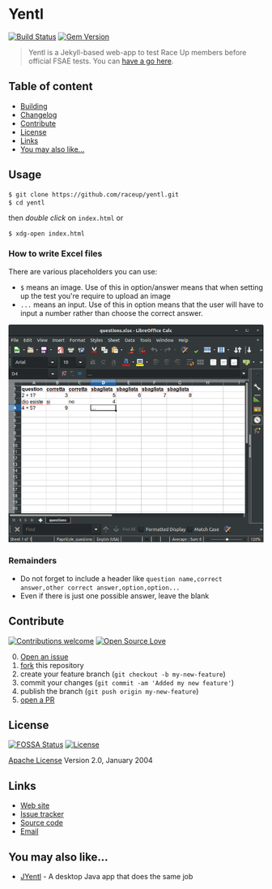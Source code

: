# Yentl

[![Build Status](https://travis-ci.org/pages-themes/cayman.svg?branch=master)](https://travis-ci.org/pages-themes/cayman) [![Gem Version](https://badge.fury.io/rb/jekyll-theme-cayman.svg)](https://badge.fury.io/rb/jekyll-theme-cayman)

> Yentl is a Jekyll-based web-app to test Race Up members before official FSAE tests. You can [have a go here](https://raceup.github.io/yentl/).

## Table of content

- [Building](#building)
- [Changelog](#changelog)
- [Contribute](#contribute)
- [License](#license)
- [Links](#links)
- [You may also like...](#you-may-also-like)

## Usage

```shell
$ git clone https://github.com/raceup/yentl.git
$ cd yentl
```
then *double click* on `index.html` or
```shell
$ xdg-open index.html
```

### How to write Excel files
There are various placeholders you can use:

- `$` means an image. Use of this in option/answer means that when setting up the test you're require to upload an image
- `...` means an input. Use of this in option means that the user will have to input a number rather than choose the correct answer.

![Example questions](extra/questions.png)

### Remainders

- Do not forget to include a header like `question name,correct answer,other correct answer,option,option...`
- Even if there is just one possible answer, leave the blank

## Contribute

[![Contributions welcome](https://img.shields.io/badge/contributions-welcome-brightgreen.svg?style=flat)](https://github.com/raceup/yentl/issues) [![Open Source Love](https://badges.frapsoft.com/os/v1/open-source.svg?v=103)](https://opensource.org/licenses/Apache-2.0)

0. [Open an issue](https://github.com/raceup/yentl/issues/new)
0. [fork](https://github.com/raceup/yentl/fork) this repository
0. create your feature branch (`git checkout -b my-new-feature`)
0. commit your changes (`git commit -am 'Added my new feature'`)
0. publish the branch (`git push origin my-new-feature`)
0. [open a PR](https://github.com/raceup/yentl/compare)

## License

[![FOSSA Status](https://app.fossa.io/api/projects/git%2Bhttps%3A%2F%2Fgithub.com%2Fraceup%2Fyentl.svg?type=shield)](https://app.fossa.io/projects/git%2Bhttps%3A%2F%2Fgithub.com%2Fraceup%2Fyentl?ref=badge_shield) [![License](https://img.shields.io/badge/License-Apache%202.0-blue.svg)](https://opensource.org/licenses/Apache-2.0)

[Apache License](http://www.apache.org/licenses/LICENSE-2.0) Version 2.0, January 2004

## Links

* [Web site](https://raceup.github.io)
* [Issue tracker](https://github.com/raceup/yentl/issues)
* [Source code](https://github.com/raceup/yentl)
* [Email](mailto:info@raceup.it)

## You may also like...

- [JYentl](https://github.com/raceup/jyentl) - A desktop Java app that does the same job
